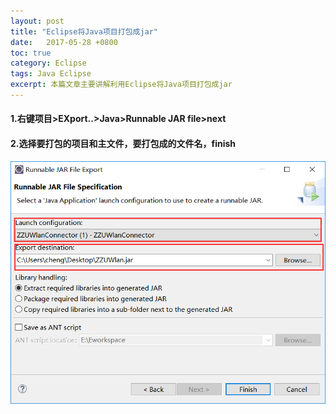 ```yaml
---
layout: post
title: "Eclipse将Java项目打包成jar"
date:   2017-05-28 +0800
toc: true
category: Eclipse
tags: Java Eclipse
excerpt: 本篇文章主要讲解利用Eclipse将Java项目打包成jar
---
```

#### 1.右键项目>EXport..>Java>Runnable JAR file>next
#### 2.选择要打包的项目和主文件，要打包成的文件名，finish
![](/img/Eclipse01.png)
